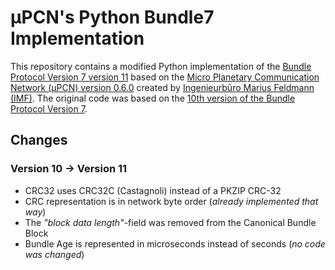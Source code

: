 # µPCN's Python Bundle7 Implementation

This repository contains a modified Python implementation of the [Bundle
Protocol Version 7 version 11][dtn-bpbis-11] based on the [Micro Planetary
Communication Network (µPCN) version 0.6.0][upcn] created by [Ingenieurbüro
Marius Feldmann (IMF)][marius-feldmann]. The original code was based on the
[10th version of the Bundle Protocol Version 7][dtn-bpbis-10].


## Changes

### Version 10 → Version 11

- CRC32 uses CRC32C (Castagnoli) instead of a PKZIP CRC-32
- CRC representation is in network byte order (*already implemented that way*)
- The *"block data length"*-field was removed from the Canonical Bundle Block
- Bundle Age is represented in microseconds instead of seconds (*no code was
  changed*)


[dtn-bpbis-10]: https://tools.ietf.org/html/draft-ietf-dtn-bpbis-10
[dtn-bpbis-11]: https://tools.ietf.org/html/draft-ietf-dtn-bpbis-11
[upcn]: https://upcn.eu/
[marius-feldmann]: http://www.marius-feldmann.de/
